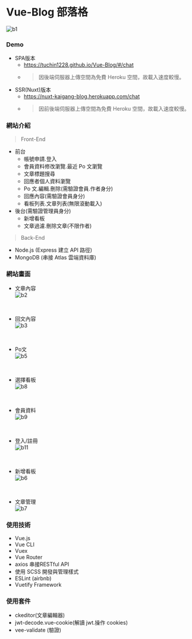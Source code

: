 # Vue-Blog 部落格
![b1](https://user-images.githubusercontent.com/51053467/106904805-945dc400-6736-11eb-99f1-929dbb462f31.png)
<br/>
### Demo

- SPA版本
  - https://tuchin1228.github.io/Vue-Blog/#/chat
  - > 因後端伺服器上傳空間為免費 Heroku 空間，故載入速度較慢。
- SSR(Nuxt)版本
  - https://nuxt-kaigang-blog.herokuapp.com/chat
  - > 因前後端伺服器上傳空間為免費 Heroku 空間，故載入速度較慢。

### 網站介紹

> Front-End

- 前台
  - 帳號申請.登入
  - 會員資料修改瀏覽.最近 Po 文瀏覽
  - 文章標題搜尋
  - 回應者個人資料瀏覽
  - Po 文.編輯.刪除(需驗證會員.作者身分)
  - 回應內容(需驗證會員身分)
  - 看板列表.文章列表(無限滾動載入)
    <br/>
- 後台(需驗證管理員身分)
  - 新增看板
  - 文章過濾.刪除文章(不限作者)
    <br/>

> Back-End

- Node.js (Express 建立 API 路徑)
- MongoDB (串接 Atlas 雲端資料庫)

### 網站畫面
- 文章內容<br/>
![b2](https://user-images.githubusercontent.com/51053467/106904891-ae97a200-6736-11eb-8480-fefe158c65fe.png)
<br/>

- 回文內容<br/>
![b3](https://user-images.githubusercontent.com/51053467/106905010-ccfd9d80-6736-11eb-916f-fb313f9da2dc.png)
<br/>

- Po文<br/>
![b5](https://user-images.githubusercontent.com/51053467/106905082-e0a90400-6736-11eb-97ac-d5528dbe496e.png)
<br/>

- 選擇看板<br/>
![b8](https://user-images.githubusercontent.com/51053467/106905132-ee5e8980-6736-11eb-8324-d5b30d448aa9.png)
<br/>

- 會員資料<br/>
![b9](https://user-images.githubusercontent.com/51053467/106905180-fb7b7880-6736-11eb-8548-ec002077ef15.png)
<br/>

- 登入/註冊<br/>
![b11](https://user-images.githubusercontent.com/51053467/106905226-07673a80-6737-11eb-972a-042789acca53.png)
<br/>

- 新增看板<br/>
![b6](https://user-images.githubusercontent.com/51053467/106905302-1d74fb00-6737-11eb-90eb-e0437072a19e.png)
<br/>

- 文章管理<br/>
![b7](https://user-images.githubusercontent.com/51053467/106905336-2665cc80-6737-11eb-9f6c-fa9dd5a0d5a3.png)


### 使用技術
  - Vue.js
  - Vue CLI
  - Vuex
  - Vue Router
  - axios 串接RESTful API
  - 使用 SCSS 開發與管理樣式
  - ESLint (airbnb)
  - Vuetify Framework


### 使用套件

- ckeditor(文章編輯器)
- jwt-decode.vue-cookie(解讀 jwt.操作 cookies)
- vee-validate (驗證)

